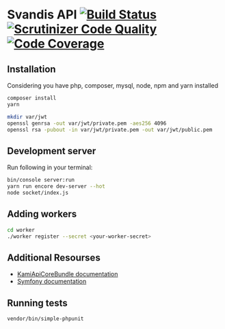# Svandis API [![Build Status](https://travis-ci.com/svandisproject/API.svg?token=5bX83yxPS5NXGDqxFHCw&branch=master)](https://travis-ci.com/svandisproject/API) [![Scrutinizer Code Quality](https://scrutinizer-ci.com/g/svandisproject/API/badges/quality-score.png?b=master&s=6bbd504204acabc116010ba60e20dbc26da8f91f)](https://scrutinizer-ci.com/g/svandisproject/API/?branch=master) [![Code Coverage](https://scrutinizer-ci.com/g/svandisproject/API/badges/coverage.png?b=master&s=99b706014b9195c57e84a0e5d714c7c3007ef6c0)](https://scrutinizer-ci.com/g/svandisproject/API/?branch=master)

## Installation
Considering you have php, composer, mysql, node, npm and yarn installed

```bash
composer install
yarn

mkdir var/jwt
openssl genrsa -out var/jwt/private.pem -aes256 4096
openssl rsa -pubout -in var/jwt/private.pem -out var/jwt/public.pem
```

## Development server

Run following in your terminal:

```bash
bin/console server:run
yarn run encore dev-server --hot
node socket/index.js
```

## Adding workers
```bash
cd worker
./worker register --secret <your-worker-secret>
```

## Additional Resourses

* [KamiApiCoreBundle documentation](https://github.com/kamilabs/api-core-bundle/blob/master/README.md)
* [Symfony documentation](https://symfony.com)

## Running tests

```bash
vendor/bin/simple-phpunit
```
